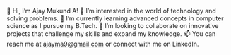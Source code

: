 👋 Hi, I’m Ajay Mukund A!
👀 I’m interested in the world of technology and solving problems.
🌱 I’m currently learning advanced concepts in computer science as I pursue my B.Tech.
💞️ I’m looking to collaborate on innovative projects that challenge my skills and expand my knowledge.
📫 You can reach me at ajayma9@gmail.com or connect with me on LinkedIn.
